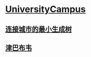 # [UniversityCampus](https://github.com/sunnyandgood/UniversityCampus)
[连接城市的最小生成树](https://github.com/sunnyandgood/UniversityCampus/tree/master/%E8%BF%9E%E6%8E%A5%E5%9F%8E%E5%B8%82%E7%9A%84%E6%9C%80%E5%B0%8F%E7%94%9F%E6%88%90%E6%A0%91)
-----------------------------------
[津巴布韦](https://github.com/sunnyandgood/UniversityCampus/tree/master/%E6%B4%A5%E5%B7%B4%E5%B8%83%E9%9F%A6)
-----------------------------------
